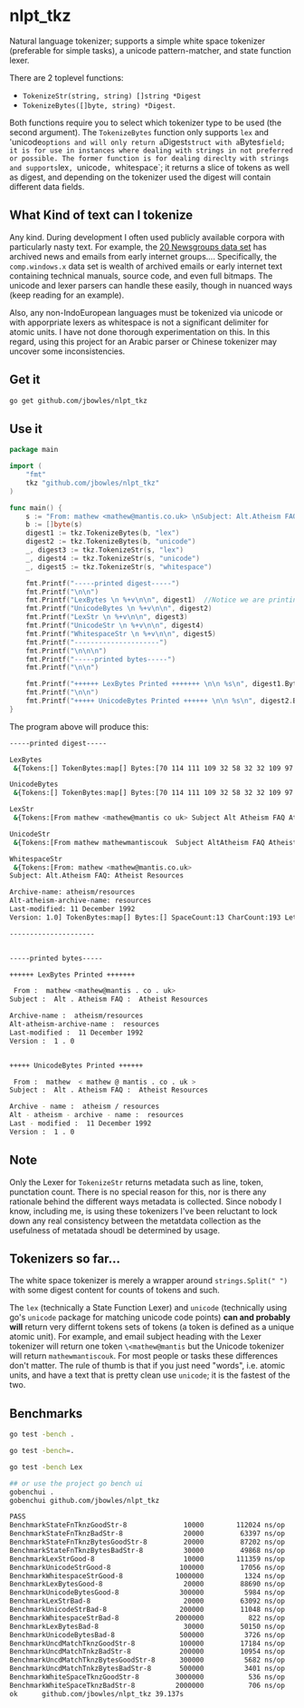 # nlpt\_tkz
Natural language tokenizer; supports a simple white space tokenizer (preferable for simple tasks), a unicode pattern-matcher, and state function lexer.

There are 2 toplevel functions: 

* `TokenizeStr(string, string) []string *Digest`
* `TokenizeBytes([]byte, string) *Digest`. 

Both functions require you to select which tokenizer type to be used (the second argument). The `TokenizeBytes` function only supports `lex` and 'unicode` options and will only return a `Digest` struct with a `Bytes` field; it is for use in instances where dealing with strings in not preferred or possible. The former function is for dealing direclty with strings and supports `lex`, `unicode`, `whitespace`; it returns a slice of tokens as well as digest, and depending on the tokenizer used the digest will contain different data fields.

## What Kind of text can I tokenize
Any kind. During development I often used publicly available corpora with particularly nasty text. For example, the [20 Newsgroups data set](http://qwone.com/~jason/20Newsgroups/) has archived news and emails from early internet groups.... Specifically, the `comp.windows.x` data set is wealth of archived emails or early internet text containing technical manuals, source code, and even full bitmaps. The unicode and lexer parsers can handle these easily, though in nuanced ways (keep reading for an example).

Also, any non-IndoEuropean languages must be tokenized via unicode or with apporpriate lexers as whitespace is not a significant delimiter for atomic units. I have not done thorough experimentation on this. In this regard, using this project for an Arabic parser or Chinese tokenizer may uncover some inconsistencies.

## Get it

```sh
go get github.com/jbowles/nlpt_tkz
```

## Use it

```go
package main

import (
	"fmt"
	tkz "github.com/jbowles/nlpt_tkz"
)

func main() {
	s := "From: mathew <mathew@mantis.co.uk> \nSubject: Alt.Atheism FAQ: Atheist Resources\n\nArchive-name: atheism/resources\nAlt-atheism-archive-name: resources\nLast-modified: 11 December 1992\nVersion: 1.0"
	b := []byte(s)
	digest1 := tkz.TokenizeBytes(b, "lex")
	digest2 := tkz.TokenizeBytes(b, "unicode")
	_, digest3 := tkz.TokenizeStr(s, "lex")
	_, digest4 := tkz.TokenizeStr(s, "unicode")
	_, digest5 := tkz.TokenizeStr(s, "whitespace")

	fmt.Printf("-----printed digest-----")
	fmt.Printf("\n\n")
	fmt.Printf("LexBytes \n %+v\n\n", digest1)  //Notice we are printing out the full struct via +v
	fmt.Printf("UnicodeBytes \n %+v\n\n", digest2)
	fmt.Printf("LexStr \n %+v\n\n", digest3)
	fmt.Printf("UnicodeStr \n %+v\n\n", digest4)
	fmt.Printf("WhitespaceStr \n %+v\n\n", digest5)
	fmt.Printf("---------------------")
	fmt.Printf("\n\n\n")
	fmt.Printf("-----printed bytes-----")
	fmt.Printf("\n\n")

	fmt.Printf("++++++ LexBytes Printed +++++++ \n\n %s\n", digest1.Bytes)
	fmt.Printf("\n\n")
	fmt.Printf("+++++ UnicodeBytes Printed ++++++ \n\n %s\n", digest2.Bytes)
}
```

The program above will produce this:

```sh
-----printed digest-----

LexBytes
 &{Tokens:[] TokenBytes:map[] Bytes:[70 114 111 109 32 58 32 32 109 97 116 104 101 119 32 60 109 97 116 104 101 119 64 109 97 110 116 105 115 32 46 32 99 111 32 46 32 117 107 62 32 10 83 117 98 106 101 99 116 32 58 32 32 65 108 116 32 46 32 65 116 104 101 105 115 109 32 70 65 81 32 58 32 32 65 116 104 101 105 115 116 32 82 101 115 111 117 114 99 101 115 10 10 65 114 99 104 105 118 101 45 110 97 109 101 32 58 32 32 97 116 104 101 105 115 109 47 114 101 115 111 117 114 99 101 115 10 65 108 116 45 97 116 104 101 105 115 109 45 97 114 99 104 105 118 101 45 110 97 109 101 32 58 32 32 114 101 115 111 117 114 99 101 115 10 76 97 115 116 45 109 111 100 105 102 105 101 100 32 58 32 32 49 49 32 68 101 99 101 109 98 101 114 32 49 57 57 50 10 86 101 114 115 105 111 110 32 58 32 32 49 32 46 32 48] SpaceCount:0 CharCount:0 Letter:[] Title:[] Number:[] Punct:[] Space:[] Symbol:[] TokenCount:0 PunctCount:0 LineCount:0 EmptyLine:false LastTokenType:3}

UnicodeBytes
 &{Tokens:[] TokenBytes:map[] Bytes:[70 114 111 109 32 58 32 32 109 97 116 104 101 119 32 32 60 32 109 97 116 104 101 119 32 64 32 109 97 110 116 105 115 32 46 32 99 111 32 46 32 117 107 32 62 32 32 10 83 117 98 106 101 99 116 32 58 32 32 65 108 116 32 46 32 65 116 104 101 105 115 109 32 70 65 81 32 58 32 32 65 116 104 101 105 115 116 32 82 101 115 111 117 114 99 101 115 10 10 65 114 99 104 105 118 101 32 45 32 110 97 109 101 32 58 32 32 97 116 104 101 105 115 109 32 47 32 114 101 115 111 117 114 99 101 115 10 65 108 116 32 45 32 97 116 104 101 105 115 109 32 45 32 97 114 99 104 105 118 101 32 45 32 110 97 109 101 32 58 32 32 114 101 115 111 117 114 99 101 115 10 76 97 115 116 32 45 32 109 111 100 105 102 105 101 100 32 58 32 32 49 49 32 68 101 99 101 109 98 101 114 32 49 57 57 50 10 86 101 114 115 105 111 110 32 58 32 32 49 32 46 32 48] SpaceCount:0 CharCount:0 Letter:[] Title:[] Number:[] Punct:[] Space:[] Symbol:[] TokenCount:0 PunctCount:0 LineCount:0 EmptyLine:false LastTokenType:0}

LexStr
 &{Tokens:[From mathew <mathew@mantis co uk> Subject Alt Atheism FAQ Atheist Resources Archive-name atheism/resources Alt-atheism-archive-name resources Last-modified 11 December 1992 Version 1 0] TokenBytes:map[Last-modified:[76 97 115 116 45 109 111 100 105 102 105 101 100] 1992:[49 57 57 50] From:[70 114 111 109] mathew:[109 97 116 104 101 119] .:[46] atheism/resources:[97 116 104 101 105 115 109 47 114 101 115 111 117 114 99 101 115] Alt-atheism-archive-name:[65 108 116 45 97 116 104 101 105 115 109 45 97 114 99 104 105 118 101 45 110 97 109 101] resources:[114 101 115 111 117 114 99 101 115] 11:[49 49] 1:[49] <mathew@mantis:[60 109 97 116 104 101 119 64 109 97 110 116 105 115] Alt:[65 108 116] Atheism:[65 116 104 101 105 115 109] FAQ:[70 65 81] Archive-name:[65 114 99 104 105 118 101 45 110 97 109 101] December:[68 101 99 101 109 98 101 114] Version:[86 101 114 115 105 111 110] ::[58] uk>:[117 107 62] Subject:[83 117 98 106 101 99 116] Atheist:[65 116 104 101 105 115 116] co:[99 111] Resources:[82 101 115 111 117 114 99 101 115] 0:[48]] Bytes:[70 114 111 109 58 32 109 97 116 104 101 119 32 60 109 97 116 104 101 119 64 109 97 110 116 105 115 46 99 111 46 117 107 62 32 10 83 117 98 106 101 99 116 58 32 65 108 116 46 65 116 104 101 105 115 109 32 70 65 81 58 32 65 116 104 101 105 115 116 32 82 101 115 111 117 114 99 101 115 10 10 65 114 99 104 105 118 101 45 110 97 109 101 58 32 97 116 104 101 105 115 109 47 114 101 115 111 117 114 99 101 115 10 65 108 116 45 97 116 104 101 105 115 109 45 97 114 99 104 105 118 101 45 110 97 109 101 58 32 114 101 115 111 117 114 99 101 115 10 76 97 115 116 45 109 111 100 105 102 105 101 100 58 32 49 49 32 68 101 99 101 109 98 101 114 32 49 57 57 50 10 86 101 114 115 105 111 110 58 32 49 46 48] SpaceCount:19 CharCount:193 Letter:[] Title:[] Number:[] Punct:[: . . : . : : : : : .] Space:[] Symbol:[] TokenCount:22 PunctCount:11 LineCount:7 EmptyLine:false LastTokenType:3}

UnicodeStr
 &{Tokens:[From mathew mathewmantiscouk  Subject AltAtheism FAQ Atheist Resources  Archivename atheismresources Altatheismarchivename resources Lastmodified  December  Version ] TokenBytes:map[] Bytes:[] SpaceCount:0 CharCount:0 Letter:[F r o m ,  m a t h e w ,  m a t h e w m a n t i s c o u k ,  ,  S u b j e c t ,  A l t A t h e i s m ,  F A Q ,  A t h e i s t ,  R e s o u r c e s ,  ,  A r c h i v e n a m e ,  a t h e i s m r e s o u r c e s ,  A l t a t h e i s m a r c h i v e n a m e ,  r e s o u r c e s ,  L a s t m o d i f i e d ,  ,  D e c e m b e r ,  ,  V e r s i o n , ] Title:[] Number:[1 1 1 9 9 2 1 0] Punct:[: @ . . : . : - : / - - - : - : : .] Space:[] Symbol:[< >] TokenCount:0 PunctCount:0 LineCount:0 EmptyLine:false LastTokenType:0}

WhitespaceStr
 &{Tokens:[From: mathew <mathew@mantis.co.uk>
Subject: Alt.Atheism FAQ: Atheist Resources

Archive-name: atheism/resources
Alt-atheism-archive-name: resources
Last-modified: 11 December 1992
Version: 1.0] TokenBytes:map[] Bytes:[] SpaceCount:13 CharCount:193 Letter:[] Title:[] Number:[] Punct:[] Space:[] Symbol:[] TokenCount:0 PunctCount:0 LineCount:0 EmptyLine:false LastTokenType:0}

---------------------


-----printed bytes-----

++++++ LexBytes Printed +++++++

 From :  mathew <mathew@mantis . co . uk>
Subject :  Alt . Atheism FAQ :  Atheist Resources

Archive-name :  atheism/resources
Alt-atheism-archive-name :  resources
Last-modified :  11 December 1992
Version :  1 . 0


+++++ UnicodeBytes Printed ++++++

 From :  mathew  < mathew @ mantis . co . uk >
Subject :  Alt . Atheism FAQ :  Atheist Resources

Archive - name :  atheism / resources
Alt - atheism - archive - name :  resources
Last - modified :  11 December 1992
Version :  1 . 0
```


## Note
Only the Lexer for `TokenizeStr` returns metadata such as line, token, punctation count.
There is no special reason for this, nor is there any rationale behind the different ways metadata is collected. Since nobody I know, including me, is using these tokenizers I've been reluctant to lock down any real consistency between the metatdata collection as the usefulness of metatada shoudl be determined by usage.

## Tokenizers so far...
The white space tokenizer is merely a wrapper around `strings.Split(" ")` with some digest content for counts of tokens and such.

The `lex` (technically a State Function Lexer) and `unicode` (technically using go's `unicode` package for matching unicode code points) **can and probably will** return very differnt tokens sets of tokens (a token is defined as a unique atomic unit). For example, and email subject heading with the Lexer tokenizer will return one token `\<mathew@mantis` but the Unicode tokenizer will return `mathewmantiscouk`. For most people or tasks these differences don't matter. The rule of thumb is that if you just need "words", i.e. atomic units, and have a text that is pretty clean use `unicode`; it is the fastest of the two.


## Benchmarks

```sh
go test -bench .

go test -bench=.

go test -bench Lex

## or use the project go bench ui
gobenchui .
gobenchui github.com/jbowles/nlpt_tkz
```

```sh
PASS
BenchmarkStateFnTknzGoodStr-8       	   10000	    112024 ns/op
BenchmarkStateFnTknzBadStr-8        	   20000	     63397 ns/op
BenchmarkStateFnTknzBytesGoodStr-8  	   20000	     87202 ns/op
BenchmarkStateFnTknzBytesBadStr-8   	   30000	     49868 ns/op
BenchmarkLexStrGood-8               	   10000	    111359 ns/op
BenchmarkUnicodeStrGood-8           	  100000	     17056 ns/op
BenchmarkWhitespaceStrGood-8        	 1000000	      1324 ns/op
BenchmarkLexBytesGood-8             	   20000	     88690 ns/op
BenchmarkUnicodeBytesGood-8         	  300000	      5984 ns/op
BenchmarkLexStrBad-8                	   20000	     63092 ns/op
BenchmarkUnicodeStrBad-8            	  200000	     11048 ns/op
BenchmarkWhitespaceStrBad-8         	 2000000	       822 ns/op
BenchmarkLexBytesBad-8              	   30000	     50150 ns/op
BenchmarkUnicodeBytesBad-8          	  500000	      3726 ns/op
BenchmarkUncdMatchTknzGoodStr-8     	  100000	     17184 ns/op
BenchmarkUncdMatchTnkzBadStr-8      	  200000	     10954 ns/op
BenchmarkUncdMatchTknzBytesGoodStr-8	  300000	      5682 ns/op
BenchmarkUncdMatchTnkzBytesBadStr-8 	  500000	      3401 ns/op
BenchmarkWhiteSpaceTknzGoodStr-8    	 3000000	       536 ns/op
BenchmarkWhiteSpaceTknzBadStr-8     	 2000000	       706 ns/op
ok  	github.com/jbowles/nlpt_tkz	39.137s
```

